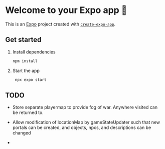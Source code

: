 # Welcome to your Expo app 👋

This is an [Expo](https://expo.dev) project created with [`create-expo-app`](https://www.npmjs.com/package/create-expo-app).

## Get started

1. Install dependencies

   ```bash
   npm install
   ```

2. Start the app

   ```bash
    npx expo start
   ```



## TODO

* Store separate playermap to provide fog of war. Anywhere visited can be returned to.
* Allow modification of locationMap by gameStateUpdater such that new portals can be created, and objects, npcs, and descriptions can be changed

*
